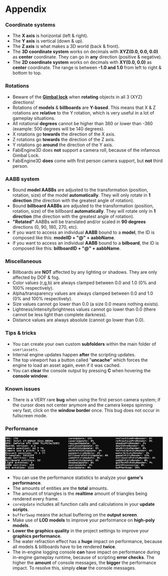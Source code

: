 # Appendix
### Coordinate systems
- The **X axis** is horizontal (left & right).
- The **Y axis** is vertical (down & up).
- The **Z axis** is what makes a 3D world (back & front).
- The **3D coordinate system** works on decimals with **XYZ(0.0, 0.0, 0.0)** as **center** coordinate. They can go in **any** direction (positive & negative).
- The **2D coordinate system** works on decimals with **XY(0.0, 0.0)** as **center** coordinate. The range is between **-1.0 and 1.0** from left to right & bottom to top.
### Rotations
- Beware of the **[Gimbal lock](https://en.wikipedia.org/wiki/Gimbal_lock)** when **rotating** objects in all 3 (XYZ) directions!
- Rotations of **models** & **billboards** are **Y-based**. This means that X & Z rotations are **relative** to the Y rotation, which is very useful in a lot of gameplay situations.
- All rotational **degrees** cannot be higher than 360 or lower than -360 (example: 500 degrees will be 140 degrees).
- X rotations go **towards** the direction of the X axis.
- Z rotations go **towards** the direction of the Z axis.
- Y rotations go **around** the direction of the Y axis.
- FabiEngine3D does **not** support a camera roll, because of the infamous Gimbal Lock.
- FabiEngine3D **does** come with first person camera support, but **not** third person.
### AABB system
- Bound **model AABBs** are adjusted to the transformation (position, rotation, size) of the model **automatically**. They will only rotate in **1 direction** (the direction with the greatest angle of rotation).
- Bound **billboard AABBs** are adjusted to the transformation (position, rotation, size) of the billboard **automatically**. They will rotate only in **1 direction** (the direction with the greatest angle of rotation).
- **"Rotated"** AABBs will be translated and/or scaled in **90 degrees** directions (0, 90, 180, 270, etc).
- If you want to access an individual **AABB** bound to a **model**, the ID is composed like this: **modelID + "@" + aabbName**.
- If you want to access an individual **AABB** bound to a **bilboard**, the ID is composed like this: **billboardID + "@" + aabbName**.
### Miscellaneous
- Billboards are **NOT** affected by any lighting or shadows. They are only affected by DOF & fog.
- Color values (r,g,b) are always clamped between 0.0 and 1.0 (0% and 100% respectively).
- Alpha/transparency values are always clamped between 0.0 and 1.0 (0% and 100% respectively).
- Size values cannot go lower than 0.0 (a size 0.0 means nothing exists).
- Lightness/intensity/brightness values cannot go lower than 0.0 (there cannot be less light than complete darkness).
- Distance values are always absolute (cannot go lower than 0.0).
### Tips & tricks
- You can create your own custom **subfolders** within the main folder of `user\assets`.
- Internal engine updates happen **after** the scripting updates.
- The top viewport has a button called "**uncache**" which forces the engine to load an asset again, even if it was cached.
- You can **clear** the console output by pressing **C** when hovering the **console window**.
### Known issues
- There is a VERY rare **bug** when using the first person camera system; if the cursor does not center anymore and the camera keeps spinning very fast, click on the **window border** once. This bug does not occur in fullscreen mode.
### Performance
![performance](../images/performance.png)
- You can use the performance statistics to analyze your **game's performance**.
- The amounts of entities are the **total** amounts.
- The amount of triangles is the **realtime** amount of triangles being rendered every frame.
- `coreUpdate` includes all function calls and calculations in your **update scripts**.
- `bufferSwap` means the actual buffering on the **output screen**.
- Make use of **LOD models** to improve your performance on **high-poly models**.
- **Lower the graphics quality** in the project settings to improve your **graphics performance**.
- The water refraction effect has a **huge** impact on performance, because all models & billboards have to be rendered **twice**.
- The in-engine logging console **can** have impact on performance during in-engine gameplay runtime, because of scripting **error checks**. The higher the **amount** of console messages, the **bigger** the performance impact. To resolve this, simply **clear** the console messages.
